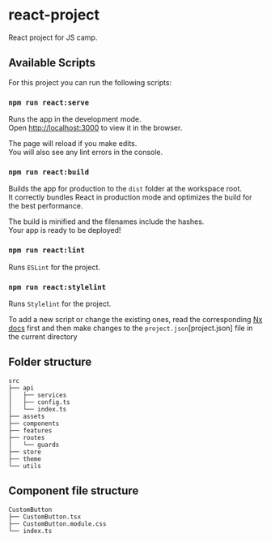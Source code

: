 # react-project

React project for JS camp.

## Available Scripts

For this project you can run the following scripts:

### `npm run react:serve`

Runs the app in the development mode.\
Open [http://localhost:3000](http://localhost:3000) to view it in the browser.

The page will reload if you make edits.\
You will also see any lint errors in the console.

### `npm run react:build`

Builds the app for production to the `dist` folder at the workspace root.\
It correctly bundles React in production mode and optimizes the build for the best performance.

The build is minified and the filenames include the hashes.\
Your app is ready to be deployed!

### `npm run react:lint`

Runs `ESLint` for the project.

### `npm run react:stylelint`

Runs `Stylelint` for the project.

To add a new script or change the existing ones, read the corresponding [Nx docs](https://nx.dev/configuration/projectjson) first and then make changes to the `project.json`[project.json] file in the current directory

## Folder structure

```text
src
├── api
│   ├── services
│   ├── config.ts
│   └── index.ts
├── assets
├── components
├── features
├── routes
│   └── guards
├── store
├── theme
└── utils
```

## Component file structure

```text
CustomButton
├── CustomButton.tsx
├── CustomButton.module.css
└── index.ts
```
